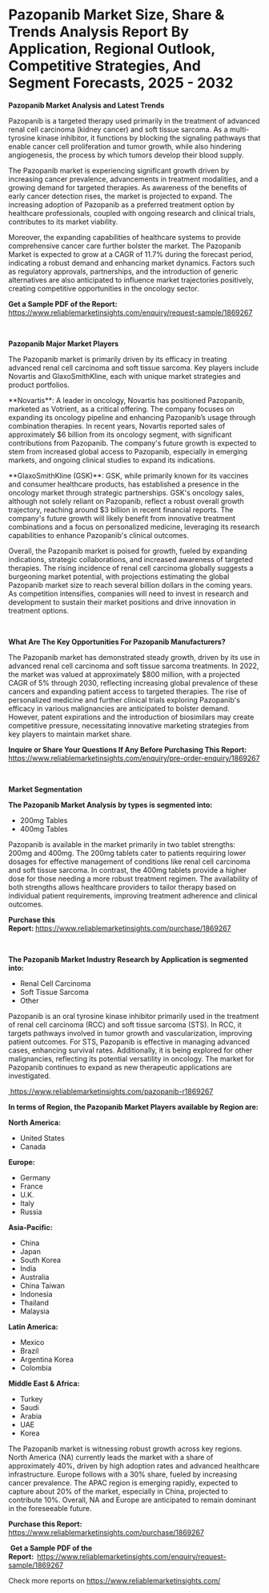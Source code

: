 <p><h1>Pazopanib Market Size, Share & Trends Analysis Report By Application, Regional Outlook, Competitive Strategies, And Segment Forecasts, 2025 - 2032</h1></p><p><strong>Pazopanib Market Analysis and Latest Trends</strong></p>
<p><p>Pazopanib is a targeted therapy used primarily in the treatment of advanced renal cell carcinoma (kidney cancer) and soft tissue sarcoma. As a multi-tyrosine kinase inhibitor, it functions by blocking the signaling pathways that enable cancer cell proliferation and tumor growth, while also hindering angiogenesis, the process by which tumors develop their blood supply. </p><p>The Pazopanib market is experiencing significant growth driven by increasing cancer prevalence, advancements in treatment modalities, and a growing demand for targeted therapies. As awareness of the benefits of early cancer detection rises, the market is projected to expand. The increasing adoption of Pazopanib as a preferred treatment option by healthcare professionals, coupled with ongoing research and clinical trials, contributes to its market viability.</p><p>Moreover, the expanding capabilities of healthcare systems to provide comprehensive cancer care further bolster the market. The Pazopanib Market is expected to grow at a CAGR of 11.7% during the forecast period, indicating a robust demand and enhancing market dynamics. Factors such as regulatory approvals, partnerships, and the introduction of generic alternatives are also anticipated to influence market trajectories positively, creating competitive opportunities in the oncology sector.</p></p>
<p><strong>Get a Sample PDF of the Report:&nbsp;</strong> <a href="https://www.reliablemarketinsights.com/enquiry/request-sample/1869267?utm_campaign=3186&utm_medium=2&utm_source=Github&utm_content=ia&utm_term=08032025&utm_id=pazopanib">https://www.reliablemarketinsights.com/enquiry/request-sample/1869267</a></p>
<p>&nbsp;</p>
<p><strong>Pazopanib Major Market Players</strong></p>
<p><p>The Pazopanib market is primarily driven by its efficacy in treating advanced renal cell carcinoma and soft tissue sarcoma. Key players include Novartis and GlaxoSmithKline, each with unique market strategies and product portfolios.</p><p>**Novartis**: A leader in oncology, Novartis has positioned Pazopanib, marketed as Votrient, as a critical offering. The company focuses on expanding its oncology pipeline and enhancing Pazopanib’s usage through combination therapies. In recent years, Novartis reported sales of approximately $6 billion from its oncology segment, with significant contributions from Pazopanib. The company's future growth is expected to stem from increased global access to Pazopanib, especially in emerging markets, and ongoing clinical studies to expand its indications.</p><p>**GlaxoSmithKline (GSK)**: GSK, while primarily known for its vaccines and consumer healthcare products, has established a presence in the oncology market through strategic partnerships. GSK's oncology sales, although not solely reliant on Pazopanib, reflect a robust overall growth trajectory, reaching around $3 billion in recent financial reports. The company's future growth will likely benefit from innovative treatment combinations and a focus on personalized medicine, leveraging its research capabilities to enhance Pazopanib's clinical outcomes.</p><p>Overall, the Pazopanib market is poised for growth, fueled by expanding indications, strategic collaborations, and increased awareness of targeted therapies. The rising incidence of renal cell carcinoma globally suggests a burgeoning market potential, with projections estimating the global Pazopanib market size to reach several billion dollars in the coming years. As competition intensifies, companies will need to invest in research and development to sustain their market positions and drive innovation in treatment options.</p></p>
<p>&nbsp;</p>
<p><strong>What Are The Key Opportunities For Pazopanib Manufacturers?</strong></p>
<p><p>The Pazopanib market has demonstrated steady growth, driven by its use in advanced renal cell carcinoma and soft tissue sarcoma treatments. In 2022, the market was valued at approximately $800 million, with a projected CAGR of 5% through 2030, reflecting increasing global prevalence of these cancers and expanding patient access to targeted therapies. The rise of personalized medicine and further clinical trials exploring Pazopanib's efficacy in various malignancies are anticipated to bolster demand. However, patent expirations and the introduction of biosimilars may create competitive pressure, necessitating innovative marketing strategies from key players to maintain market share.</p></p>
<p><strong>Inquire or Share Your Questions If Any Before Purchasing This Report:</strong> <a href="https://www.reliablemarketinsights.com/enquiry/pre-order-enquiry/1869267?utm_campaign=3186&utm_medium=2&utm_source=Github&utm_content=ia&utm_term=08032025&utm_id=pazopanib">https://www.reliablemarketinsights.com/enquiry/pre-order-enquiry/1869267</a></p>
<p>&nbsp;</p>
<p><strong>Market Segmentation</strong></p>
<p><strong>The Pazopanib Market Analysis by types is segmented into:</strong></p>
<p><ul><li>200mg Tables</li><li>400mg Tables</li></ul></p>
<p><p>Pazopanib is available in the market primarily in two tablet strengths: 200mg and 400mg. The 200mg tablets cater to patients requiring lower dosages for effective management of conditions like renal cell carcinoma and soft tissue sarcoma. In contrast, the 400mg tablets provide a higher dose for those needing a more robust treatment regimen. The availability of both strengths allows healthcare providers to tailor therapy based on individual patient requirements, improving treatment adherence and clinical outcomes.</p></p>
<p><strong>Purchase this Report:&nbsp;</strong><a href="https://www.reliablemarketinsights.com/purchase/1869267?utm_campaign=3186&utm_medium=2&utm_source=Github&utm_content=ia&utm_term=08032025&utm_id=pazopanib">https://www.reliablemarketinsights.com/purchase/1869267</a></p>
<p>&nbsp;</p>
<p><strong>The Pazopanib Market Industry Research by Application is segmented into:</strong></p>
<p><ul><li>Renal Cell Carcinoma</li><li>Soft Tissue Sarcoma</li><li>Other</li></ul></p>
<p><p>Pazopanib is an oral tyrosine kinase inhibitor primarily used in the treatment of renal cell carcinoma (RCC) and soft tissue sarcoma (STS). In RCC, it targets pathways involved in tumor growth and vascularization, improving patient outcomes. For STS, Pazopanib is effective in managing advanced cases, enhancing survival rates. Additionally, it is being explored for other malignancies, reflecting its potential versatility in oncology. The market for Pazopanib continues to expand as new therapeutic applications are investigated.</p></p>
<p><a href="https://www.reliablemarketinsights.com/pazopanib-r1869267?utm_campaign=3186&utm_medium=2&utm_source=Github&utm_content=ia&utm_term=08032025&utm_id=pazopanib">&nbsp;https://www.reliablemarketinsights.com/pazopanib-r1869267</a></p>
<p><strong>In terms of Region, the Pazopanib Market Players available by Region are:</strong></p>
<p>
    <p> <strong> North America: </strong>
        <ul>
            <li>United States</li>
            <li>Canada</li>
        </ul>
        </p> 
    <p> <strong> Europe: </strong>
        <ul>
            <li>Germany</li>
            <li>France</li>
            <li>U.K.</li>
            <li>Italy</li>
            <li>Russia</li>
        </ul>
        </p> 
    <p> <strong> Asia-Pacific: </strong>
        <ul>
            <li>China</li>
            <li>Japan</li>
            <li>South Korea</li>
            <li>India</li>
            <li>Australia</li>
            <li>China Taiwan</li>
            <li>Indonesia</li>
            <li>Thailand</li>
            <li>Malaysia</li>
        </ul>
        </p> 
    <p> <strong> Latin America: </strong>
        <ul>
            <li>Mexico</li>
            <li>Brazil</li>
            <li>Argentina Korea</li>
            <li>Colombia</li>
        </ul>
        </p> 
    <p> <strong> Middle East & Africa: </strong>
        <ul>
            <li>Turkey</li>
            <li>Saudi</li>
            <li>Arabia</li>
            <li>UAE</li>
            <li>Korea</li>
        </ul>
    </p>
    </p>
<p><p>The Pazopanib market is witnessing robust growth across key regions. North America (NA) currently leads the market with a share of approximately 40%, driven by high adoption rates and advanced healthcare infrastructure. Europe follows with a 30% share, fueled by increasing cancer prevalence. The APAC region is emerging rapidly, expected to capture about 20% of the market, especially in China, projected to contribute 10%. Overall, NA and Europe are anticipated to remain dominant in the foreseeable future.</p></p>
<p><strong>Purchase this Report: </strong><a href="https://www.reliablemarketinsights.com/purchase/1869267?utm_campaign=3186&utm_medium=2&utm_source=Github&utm_content=ia&utm_term=08032025&utm_id=pazopanib">https://www.reliablemarketinsights.com/purchase/1869267</a></p>
<p>&nbsp;<strong>Get a Sample PDF of the Report:&nbsp;&nbsp;</strong><a href="https://www.reliablemarketinsights.com/enquiry/request-sample/1869267?utm_campaign=3186&utm_medium=2&utm_source=Github&utm_content=ia&utm_term=08032025&utm_id=pazopanib">https://www.reliablemarketinsights.com/enquiry/request-sample/1869267</a></p>
<p><strong></strong></p>
<p>Check more reports on <a href="https://www.reliablemarketinsights.com/?utm_campaign=3186&utm_medium=2&utm_source=Github&utm_content=ia&utm_term=08032025&utm_id=pazopanib">https://www.reliablemarketinsights.com/</a></p>